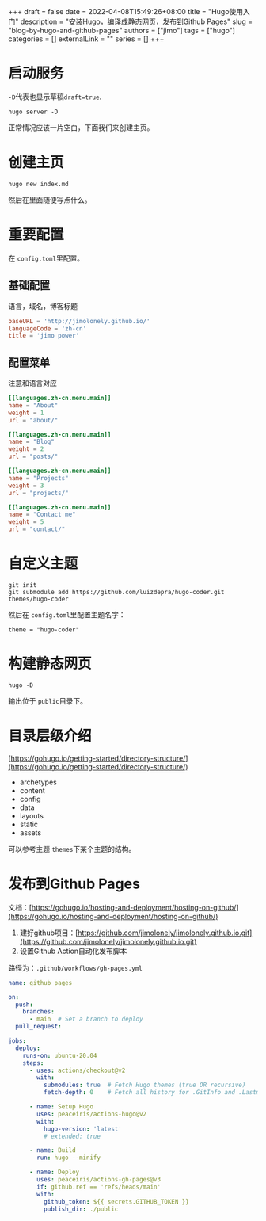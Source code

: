 +++ 
draft = false
date = 2022-04-08T15:49:26+08:00
title = "Hugo使用入门"
description = "安装Hugo，编译成静态网页，发布到Github Pages"
slug = "blog-by-hugo-and-github-pages"
authors = ["jimo"]
tags = ["hugo"]
categories = []
externalLink = ""
series = []
+++


# 启动服务

`-D`代表也显示草稿`draft=true`.

```shell
hugo server -D
```

正常情况应该一片空白，下面我们来创建主页。

# 创建主页

```shell
hugo new index.md
```

然后在里面随便写点什么。

# 重要配置
在 `config.toml`里配置。

## 基础配置

语言，域名，博客标题

```toml 
baseURL = 'http://jimolonely.github.io/'
languageCode = 'zh-cn'
title = 'jimo power'
```

## 配置菜单

注意和语言对应
```toml
[[languages.zh-cn.menu.main]]
name = "About"
weight = 1
url = "about/"

[[languages.zh-cn.menu.main]]
name = "Blog"
weight = 2
url = "posts/"

[[languages.zh-cn.menu.main]]
name = "Projects"
weight = 3
url = "projects/"

[[languages.zh-cn.menu.main]]
name = "Contact me"
weight = 5
url = "contact/"
```


# 自定义主题

```shell
git init
git submodule add https://github.com/luizdepra/hugo-coder.git themes/hugo-coder
```

然后在 `config.toml`里配置主题名字：

```shell
theme = "hugo-coder"
```

# 构建静态网页

```shell
hugo -D
```

输出位于 `public`目录下。

# 目录层级介绍

[https://gohugo.io/getting-started/directory-structure/](https://gohugo.io/getting-started/directory-structure/)

* archetypes
* content
* config
* data
* layouts
* static
* assets

可以参考主题 `themes`下某个主题的结构。


# 发布到Github Pages

文档：[https://gohugo.io/hosting-and-deployment/hosting-on-github/](https://gohugo.io/hosting-and-deployment/hosting-on-github/)

1. 建好github项目：[https://github.com/jimolonely/jimolonely.github.io.git](https://github.com/jimolonely/jimolonely.github.io.git)
2. 设置Github Action自动化发布脚本

路径为：`.github/workflows/gh-pages.yml`

```yaml
name: github pages

on:
  push:
    branches:
      - main  # Set a branch to deploy
  pull_request:

jobs:
  deploy:
    runs-on: ubuntu-20.04
    steps:
      - uses: actions/checkout@v2
        with:
          submodules: true  # Fetch Hugo themes (true OR recursive)
          fetch-depth: 0    # Fetch all history for .GitInfo and .Lastmod

      - name: Setup Hugo
        uses: peaceiris/actions-hugo@v2
        with:
          hugo-version: 'latest'
          # extended: true

      - name: Build
        run: hugo --minify

      - name: Deploy
        uses: peaceiris/actions-gh-pages@v3
        if: github.ref == 'refs/heads/main'
        with:
          github_token: ${{ secrets.GITHUB_TOKEN }}
          publish_dir: ./public
```

